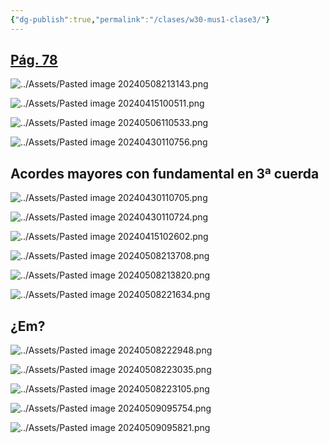 ```yaml
---
{"dg-publish":true,"permalink":"/clases/w30-mus1-clase3/"}
---
```



<div class="slide">

## [Pág. 78](https://www.blinklearning.com/v/1714044658/theme_tmpux/launch.php?theme=tmpux#activity/4239478/65132334/421303522)

</div>
<div class="slide">

![../Assets/Pasted image 20240508213143.png](/img/user/Assets/Pasted%20image%2020240508213143.png)

</div>
<div class="slide">

![../Assets/Pasted image 20240415100511.png](/img/user/Assets/Pasted%20image%2020240415100511.png)

</div>
<div class="slide">

![../Assets/Pasted image 20240506110533.png](/img/user/Assets/Pasted%20image%2020240506110533.png)

</div>
<div class="slide">

![../Assets/Pasted image 20240430110756.png](/img/user/Assets/Pasted%20image%2020240430110756.png)

</div>
<div class="slide">

## Acordes mayores con fundamental en 3ª cuerda

![../Assets/Pasted image 20240430110705.png](/img/user/Assets/Pasted%20image%2020240430110705.png)

</div>
<div class="slide">

![../Assets/Pasted image 20240430110724.png](/img/user/Assets/Pasted%20image%2020240430110724.png)

</div>
<div class="slide">

![../Assets/Pasted image 20240415102602.png](/img/user/Assets/Pasted%20image%2020240415102602.png)

</div>
<div class="slide">

![../Assets/Pasted image 20240508213708.png](/img/user/Assets/Pasted%20image%2020240508213708.png)

</div>
<div class="slide">

![../Assets/Pasted image 20240508213820.png](/img/user/Assets/Pasted%20image%2020240508213820.png)

</div>
<div class="slide">

![../Assets/Pasted image 20240508221634.png](/img/user/Assets/Pasted%20image%2020240508221634.png)

</div>
<div class="slide">

## ¿Em?

![../Assets/Pasted image 20240508222948.png](/img/user/Assets/Pasted%20image%2020240508222948.png)

</div>
<div class="slide">

![../Assets/Pasted image 20240508223035.png](/img/user/Assets/Pasted%20image%2020240508223035.png)

</div>
<div class="slide">

![../Assets/Pasted image 20240508223105.png](/img/user/Assets/Pasted%20image%2020240508223105.png)

</div>
<div class="slide">

![../Assets/Pasted image 20240509095754.png](/img/user/Assets/Pasted%20image%2020240509095754.png)

</div>
<div class="slide">

![../Assets/Pasted image 20240509095821.png](/img/user/Assets/Pasted%20image%2020240509095821.png)

</div>